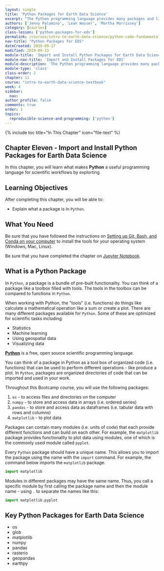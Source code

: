 ```yaml
---
layout: single
title: 'Python Packages for Earth Data Science'
excerpt: "The Python programming language provides many packages and libraries for working with scientific data. Learn about key Python packages for earth data science."
authors: ['Jenny Palomino', 'Leah Wasser', 'Martha Morrissey']
category: [courses]
class-lesson: ['python-packages-for-eds']
permalink: /courses/intro-to-earth-data-science/python-code-fundamentals/python-packages/
nav-title: "Python Packages for EDS"
dateCreated: 2019-09-17
modified: 2019-09-23
module-title: 'Import and Install Python Packages for Earth Data Science'
module-nav-title: 'Import and Install Packages for EDS'
module-description: 'The Python programming language provides many packages and libraries for working with scientific data. Learn how to import and install key Python packages for earth data science.'
module-type: 'class'
class-order: 2
chapter: 11
course: "intro-to-earth-data-science-textbook"
week: 4
sidebar:
  nav:
author_profile: false
comments: true
order: 1
topics:
  reproducible-science-and-programming: ['python']
---
```

{% include toc title="In This Chapter" icon="file-text" %}


<div class='notice--success' markdown="1">

## <i class="fa fa-ship" aria-hidden="true"></i> Chapter Eleven - Import and Install Python Packages for Earth Data Science

In this chapter, you will learn what makes **Python** a useful programming language for scientific workflows by explorting 


## <i class="fa fa-graduation-cap" aria-hidden="true"></i> Learning Objectives

After completing this chapter, you will be able to:

* Explain what a package is in `Python`.


## <i class="fa fa-check-square-o fa-2" aria-hidden="true"></i> What You Need

Be sure that you have followed the instructions on <a href="{{ site.url }}/workshops/setup-earth-analytics-python/">Setting up Git, Bash, and Conda on your computer</a> to install the tools for your operating system (Windows, Mac, Linux). 

Be sure that you have completed the chapter on <a href="{{ site.url }}/courses/intro-to-earth-data-science/open-reproducible-science/jupyter-python/">Jupyter Notebook</a>.

</div>




## What is a Python Package

In `Python`, a package is a bundle of pre-built functionality. You can think of a package like a toolbox filled with tools. The tools in the toolbox can be compared to functions in `Python`. 

When working with Python, the "tools" (i.e. functions) do things like calculate a mathematical operation like a sum or create a plot. There are many different packages available for `Python`. Some of these are optimized for scientific tasks including:

* Statistics
* Machine learning
* Using geospatial data 
* Visualizing data

<a href="https://www.python.org/doc/essays/blurb/" target="_blank">**Python**</a> is a free, open source scientific programming language.





You can think of a package in Python as a tool box of organized code (i.e. functions) that can be used to perform different operations - like produce a plot. In `Python`, packages are organized directories of code that can be imported and used in your work.

Throughout this Bootcamp course, you will use the following packages:
1. `os` - to access files and directories on the computer
2. `numpy` - to store and access data in arrays (i.e. ordered series)
3. `pandas` - to store and access data as dataframes (i.e. tabular data with rows and columns)
4. `matplotlib` - to plot data

Packages can contain many modules (i.e. units of code) that each provide different functions and can build on each other. For example, the `matplotlib` package provides functionality to plot data using modules, one of which is the commonly used module called `pyplot`. 

Every `Python` package should have a unique name. This allows you to import the package using the name with the `import` command. For example, the command below imports the `matplotlib` package. 

```python
import matplotlib
```

Modules in different packages may have the same name. Thus, you call a specific module by first calling the package name and then the module name - using `.` to separate the names like this:

```python
import matplotlib.pyplot

```

## Key Python Packages for Earth Data Science

* os
* glob
* matplotlib
* numpy
* pandas
* rasterio
* geopandas
* earthpy
